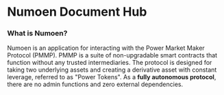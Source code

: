 # Numoen Document Hub

### What is Numoen?

Numoen is an application for interacting with the Power Market Maker Protocol (PMMP). PMMP is a suite of non-upgradable smart contracts that function without any trusted intermediaries. The protocol is designed for taking two underlying assets and creating a derivative asset with constant leverage, referred to as "Power Tokens". As a **fully autonomous protocol**, there are no admin functions and zero external dependencies.
